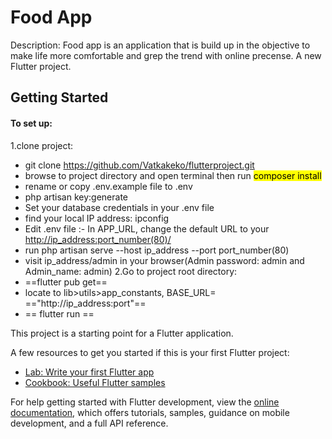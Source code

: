 # Food App
Description: Food app is an application that is build up in the objective to make life more comfortable and grep the trend with online precense.
A new Flutter project.

## Getting Started
#### To set up:
1.clone project:
- git clone <https://github.com/Vatkakeko/flutterproject.git>
- browse to project directory and open terminal then run <mark>composer install</mark>
- rename or copy .env.example file to .env
- php artisan key:generate
- Set your database credentials in your .env file
- find your local IP address: ipconfig
- Edit .env file :- In APP_URL, change the default URL to your <http://ip_address:port_number(80)/>
- run php artisan serve --host ip_address --port port_number(80)
- visit ip_address/admin in your browser(Admin password: admin and Admin_name: admin)
2.Go to project root directory:
- ==flutter pub get==
- locate to lib>utils>app_constants, BASE_URL= =="http://ip_address:port"==
- == flutter run ==

This project is a starting point for a Flutter application.

A few resources to get you started if this is your first Flutter project:

- [Lab: Write your first Flutter app](https://docs.flutter.dev/get-started/codelab)
- [Cookbook: Useful Flutter samples](https://docs.flutter.dev/cookbook)

For help getting started with Flutter development, view the
[online documentation](https://docs.flutter.dev/), which offers tutorials,
samples, guidance on mobile development, and a full API reference.
